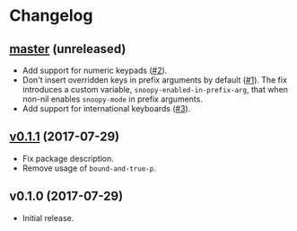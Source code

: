 # Changelog

## [master](https://github.com/anmonteiro/snoopy-mode/compare/v0.1.1...HEAD) (unreleased)

- Add support for numeric keypads ([#2](https://github.com/anmonteiro/snoopy-mode/pull/2)).
- Don't insert overridden keys in prefix arguments by default ([#1](https://github.com/anmonteiro/snoopy-mode/issues/1)).
The fix introduces a custom variable, `snoopy-enabled-in-prefix-arg`, that when
non-nil enables `snoopy-mode` in prefix arguments.
- Add support for international keyboards ([#3](https://github.com/anmonteiro/snoopy-mode/issues/3)).

## [v0.1.1](https://github.com/anmonteiro/snoopy-mode/compare/v0.1.0...v0.1.1) (2017-07-29)

- Fix package description.
- Remove usage of `bound-and-true-p`.

## v0.1.0 (2017-07-29)

- Initial release.

